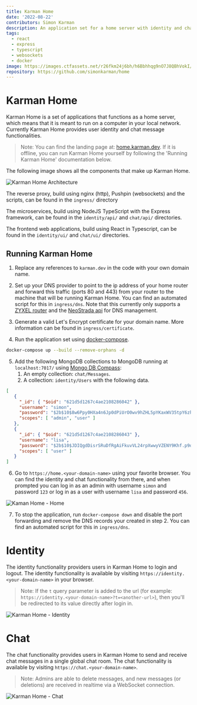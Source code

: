 ```yaml
---
title: Karman Home
date: '2022-08-22'
contributors: Simon Karman
description: An application set for a home server with identity and chat functionalities.
tags:
  - react
  - express
  - typescript
  - websockets
  - docker
image: https://images.ctfassets.net/r26fkm24j6bh/h6Bbhhqg9nO7J8QBhVokI/5651114c83a75a9a5dc189a0d07f0c72/home.png
repository: https://github.com/simonkarman/home
---
```


# Karman Home
Karman Home is a set of applications that functions as a home server, which means that it is meant to run on a computer in your local network. Currently Karman Home provides user identity and chat message functionalities.

> Note: You can find the landing page at: [home.karman.dev](https://home.karman.dev). If it is offline, you can run Karman Home yourself by following the 'Running Karman Home' documentation below.

The following image shows all the components that make up Karman Home.

![Karman Home Architecture](//images.ctfassets.net/r26fkm24j6bh/zq2Ki6e2KzMSvI3FyxpvX/4c20061fa8dc00196a533bfb4db2dd23/architecture.png)

The reverse proxy, build using nginx (http), Pushpin (websockets) and the scripts, can be found in the `ingress/` directory

The microservices, build using NodeJS TypeScript with the Express framework, can be found in the `identity/api/` and `chat/api/` directories.

The frontend web applications, build using React in Typescript, can be found in the `identity/ui/` and `chat/ui/` directories.

## Running Karman Home
1. Replace any references to `karman.dev` in the code with your own domain name.

2. Set up your DNS provider to point to the ip address of your home router and forward this traffic (ports 80 and 443) from your router to the machine that will be running Karman Home. You can find an automated script for this in `ingress/dns`. Note that this currently only supports a [ZYXEL router](https://www.zyxel.com/) and the [NeoStrada api](https://www.neostrada.nl/support/artikel/hoe-gebruik-ik-de-api.html) for DNS management.

3. Generate a valid Let's Encrypt certificate for your domain name. More information can be found in `ingress/certificate`.

4. Run the application set using [docker-compose](https://docs.docker.com/compose/install/).
```bash
docker-compose up --build --remove-orphans -d
```

5. Add the following MongoDB collections to MongoDB running at `localhost:7017/` using [Mongo DB Compass](https://www.mongodb.com/products/compass):
   1. An empty collection: `chat/Messages`.
   2. A collection: `identity/Users` with the following data.
```json
[
   {
     "_id": { "$oid": "621d5d1267c4ae2108286042" },
     "username": "simon",
     "password": "$2b$10$8w6Ppy0HXa4n6Jp0dPiUrO0wv9hZHL5pYKaxWV35tpY6zh7B.uDWq",
     "scopes": [ "admin", "user" ]
   },
   {
     "_id": { "$oid": "621d5d1267c4ae2108286043" },
     "username": "lisa",
     "password": "$2b$10$JDIQgdDisrSRuDfRgAiFkuvVL24rpXwwyVZENY9Khf.p9dlvkZTp.",
     "scopes": [ "user" ]
   }
]
```

6. Go to `https://home.<your-domain-name>` using your favorite browser. You can find the identity and chat functionality from there, and when prompted you can log in as an admin with username `simon` and password `123` or log in as a user with username `lisa` and password `456`.

![Kaman Home - Home](//images.ctfassets.net/r26fkm24j6bh/h6Bbhhqg9nO7J8QBhVokI/5651114c83a75a9a5dc189a0d07f0c72/home.png)

7. To stop the application, run `docker-compose down` and disable the port forwarding and remove the DNS records your created in step 2. You can find an automated script for this in `ingress/dns`.

# Identity
The identity functionality providers users in Karman Home to login and logout. The identity functionality is available by visiting `https://identity.<your-domain-name>` in your browser.

> Note: If the `t` query parameter is added to the url (for example: `https://identity.<your-domain-name>?t=<another-url>`), then you'll be redirected to its value directly after login in.

![Karman Home - Identity](//images.ctfassets.net/r26fkm24j6bh/7AwYCkZLpeyqVI4O79Bz2v/2aa6db6ce411a83a655a13057bba5398/identity.png)

# Chat
The chat functionality provides users in Karman Home to send and receive chat messages in a single global chat room. The chat functionality is available by visiting `https://chat.<your-domain-name>`.

> Note: Admins are able to delete messages, and new messages (or deletions) are received in realtime via a WebSocket connection.

![Karman Home - Chat](//images.ctfassets.net/r26fkm24j6bh/HGp3YLWYMJQYjUoJP4cpD/135f6f11a3caac2e37a4ad913dc6ae38/chat.png)